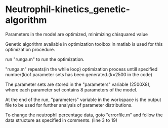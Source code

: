 # Neutrophil-kinetics_genetic-algorithm

Parameters in the model are optimized, minimizing chisquared value 

Genetic algorithm available in optimization toolbox in matlab is used for this optimization procedure.

run "runga.m" to run the optimization.

"runga.m" repeats(in the while loop) optimization process untill specified number(k)of parameter sets has been generated.(k=2500 in the code)

The parameter sets are stored in the "parameters" variable (2500X8), where each parameter set contains 8 parameters of the model.

At the end of the run, "parameters" variable in the workspace is the output file to be used for further analysis of parameter distributions.

To change the neutrophil percentage data, goto "errorfile.m" and follow the data structure as specified in comments. (line 3 to 19)
